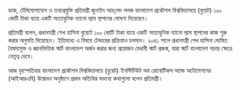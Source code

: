 ডাক, টেলিযোগাযোগ ও তথ্যপ্রযুক্তি প্রতিমন্ত্রী জুনাইদ আহ্‌মেদ পলক বাংলাদেশ প্রকৌশল বিশ্ববিদ্যালয়ে (বুয়েট) ১০০ কোটি টাকা ব্যয়ে একটি অত্যাধুনিক ন্যানো ল্যাব স্থাপনের ঘোষণা দিয়েছেন।

প্রতিমন্ত্রী বলেন, প্রধানমন্ত্রী শেখ হাসিনা বুয়েটে ১০০ কোটি টাকা ব্যয়ে একটি অত্যাধুনিক ন্যানো ল্যাব স্থাপনের কাজ শুরু করার অনুমতি দিয়েছেন। ইতিমধ্যে এ বিষয়ে টেন্ডারের প্রক্রিয়াও চলমান। ২০৪১ সালে প্রধানমন্ত্রী শেখ হাসিনা ঘোষিত বৈষম্যমুক্ত ও জ্ঞানভিত্তিক স্মার্ট বাংলাদেশ অর্জন করার জন্য প্রয়োজন মেধাবী স্মার্ট প্রজন্ম, যারা স্মার্ট বাংলাদেশ গড়ার ক্ষেত্রে নেতৃত্ব দেবে।

আজ বৃহস্পতিবার বাংলাদেশ প্রকৌশল বিশ্ববিদ্যালয়ে (বুয়েট) ইনস্টিটিউট অব রোবোটিকস অ্যান্ড অটোমেশনের (আইআরএবি) উদ্বোধন অনুষ্ঠানে প্রধান অতিথির বক্তব্যে কথাগুলো বলেন প্রতিমন্ত্রী।
